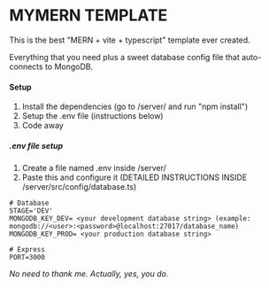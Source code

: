 # MYMERN TEMPLATE

This is the best "MERN + vite + typescript" template ever created.

Everything that you need plus a sweet database config file that auto-connects to MongoDB.

#### Setup

1. Install the dependencies (go to /server/ and run "npm install")
2. Setup the .env file (instructions below)
3. Code away

##### .env file setup
1. Create a file named .env inside /server/
2. Paste this and configure it (DETAILED INSTRUCTIONS INSIDE /server/src/config/database.ts)

```
# Database
STAGE='DEV'
MONGODB_KEY_DEV= <your development database string> (example: mongodb://<user>:<password>@localhost:27017/database_name)
MONGODB_KEY_PROD= <your production database string>

# Express
PORT=3000
```

*No need to thank me. Actually, yes, you do.*
